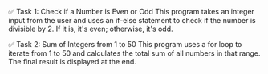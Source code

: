 ✅ Task 1: Check if a Number is Even or Odd
This program takes an integer input from the user and uses an if-else statement to check if the number is divisible by 2. If it is, it's even; otherwise, it's odd.

✅ Task 2: Sum of Integers from 1 to 50
This program uses a for loop to iterate from 1 to 50 and calculates the total sum of all numbers in that range. The final result is displayed at the end.

